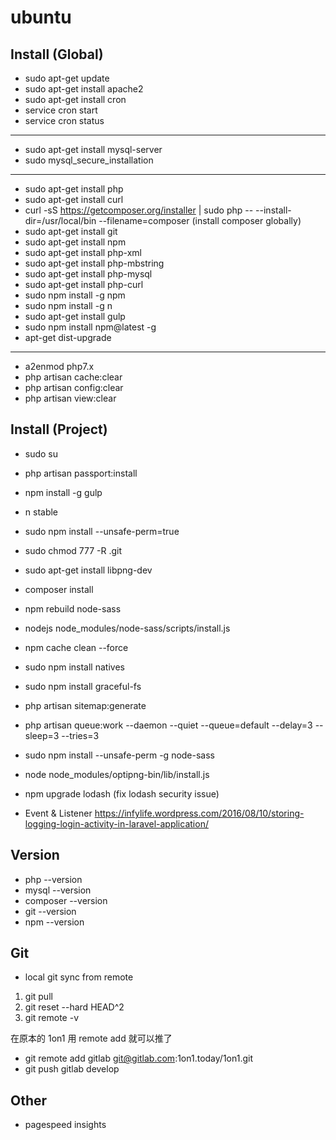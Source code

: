 # ubuntu

## Install (Global)
* sudo apt-get update
* sudo apt-get install apache2
* sudo apt-get install cron
* service cron start
* service cron status
---
* sudo apt-get install mysql-server
* sudo mysql_secure_installation
---
* sudo apt-get install php
* sudo apt-get install curl
* curl -sS https://getcomposer.org/installer | sudo php -- --install-dir=/usr/local/bin --filename=composer
  (install composer globally)
* sudo apt-get install git
* sudo apt-get install npm
* sudo apt-get install php-xml
* sudo apt-get install php-mbstring
* sudo apt-get install php-mysql
* sudo apt-get install php-curl
* sudo npm install -g npm
* sudo npm install -g n
* sudo apt-get install gulp
* sudo npm install npm@latest -g
* apt-get dist-upgrade
---
* a2enmod php7.x
* php artisan cache:clear
* php artisan config:clear
* php artisan view:clear

## Install (Project)
* sudo su
* php artisan passport:install
* npm install -g gulp
* n stable
* sudo npm install --unsafe-perm=true
* sudo chmod 777 -R .git
* sudo apt-get install libpng-dev
* composer install
* npm rebuild node-sass
* nodejs node_modules/node-sass/scripts/install.js
* npm cache clean --force
* sudo npm install natives
* sudo npm install graceful-fs
* php artisan sitemap:generate
* php artisan queue:work --daemon --quiet --queue=default --delay=3 --sleep=3 --tries=3
* sudo npm install --unsafe-perm -g node-sass
* node node_modules/optipng-bin/lib/install.js
* npm upgrade lodash (fix lodash security issue)

* Event & Listener
https://infylife.wordpress.com/2016/08/10/storing-logging-login-activity-in-laravel-application/

## Version
* php --version
* mysql --version
* composer --version
* git --version
* npm --version

## Git
* local git sync from remote
1. git pull
2. git reset --hard HEAD^2
3. git remote -v

在原本的 1on1 用 remote add 就可以推了
* git remote add gitlab git@gitlab.com:1on1.today/1on1.git
* git push gitlab develop


## Other
* pagespeed insights
